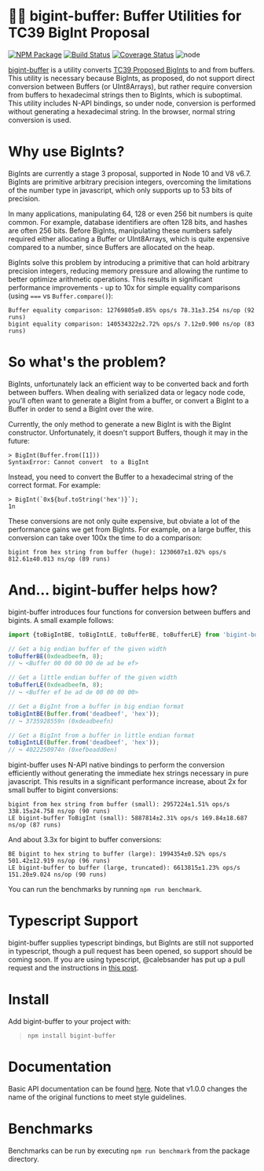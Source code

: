 # 💪🔢 bigint-buffer: Buffer Utilities for TC39 BigInt Proposal 
[![NPM Package](https://img.shields.io/npm/v/bigint-buffer.svg?style=flat-square)](https://www.npmjs.org/package/bigint-buffer)
[![Build Status](https://img.shields.io/travis/com/no2chem/bigint-buffer.svg?branch=master&style=flat-square)](https://travis-ci.com/no2chem/bigint-buffer)
[![Coverage Status](https://img.shields.io/coveralls/no2chem/bigint-buffer.svg?style=flat-square)](https://coveralls.io/r/no2chem/bigint-buffer)
![node](https://img.shields.io/node/v/bigint-buffer.svg?style=flat-square)

[bigint-buffer](https://www.npmjs.org/package/bigint-buffer) is a utility converts [TC39 Proposed BigInts](https://github.com/tc39/proposal-bigint) to and from buffers. This utility is necessary because BigInts, as proposed, do not support direct conversion between Buffers (or UInt8Arrays), but rather require conversion from buffers to hexadecimal strings then to BigInts, which is suboptimal. This utility includes N-API bindings, so under node, conversion is performed without generating a hexadecimal string. In the browser, normal string conversion is used.

# Why use BigInts?

BigInts are currently a stage 3 proposal, supported in Node 10 and V8 v6.7. BigInts are primitive arbitrary precision integers, overcoming the limitations of the number type in javascript, which only supports up to 53 bits of precision. 

In many applications, manipulating 64, 128 or even 256 bit numbers is quite common. For example, database identifiers are often 128 bits, and hashes are often 256 bits. Before BigInts, manipulating these numbers safely required either allocating a Buffer or UInt8Arrays, which is quite expensive compared to a number, since Buffers are allocated on the heap. 

BigInts solve this problem by introducing a primitive that can hold
arbitrary precision integers, reducing memory pressure and allowing
the runtime to better optimize arithmetic operations. This results in significant performance improvements - up to 10x for simple equality comparisons (using `===` vs `Buffer.compare()`):

```
Buffer equality comparison: 12769805±0.85% ops/s 78.31±3.254 ns/op (92 runs)
bigint equality comparison: 140534322±2.72% ops/s 7.12±0.900 ns/op (83 runs)
```

# So what's the problem?

BigInts, unfortunately lack an efficient way to be converted back and forth between buffers. When dealing with serialized data or legacy node code, you'll often want to generate a BigInt from a buffer, or convert a BigInt to a Buffer in order to send a BigInt over the wire.

Currently, the only method to generate a new BigInt is with the BigInt constructor. Unfortunately, it doesn't support Buffers, though it may in the future:

```
> BigInt(Buffer.from([1]))
SyntaxError: Cannot convert  to a BigInt
```

Instead, you need to convert the Buffer to a hexadecimal string of the correct format. For example:

```
> BigInt(`0x${buf.toString('hex')}`);
1n
```

These conversions are not only quite expensive, but obviate a lot of the performance gains we get from BigInts. For example, on a large buffer, this conversion can take over 100x the time to do a comparison:
```
bigint from hex string from buffer (huge): 1230607±1.02% ops/s 812.61±40.013 ns/op (89 runs)
```

# And... bigint-buffer helps how?

bigint-buffer introduces four functions for conversion between buffers and bigints. A small example follows:
```typescript
import {toBigIntBE, toBigIntLE, toBufferBE, toBufferLE} from 'bigint-buffer';

// Get a big endian buffer of the given width
toBufferBE(0xdeadbeefn, 8);
// ↪ <Buffer 00 00 00 00 de ad be ef>

// Get a little endian buffer of the given width
toBufferLE(0xdeadbeefn, 8);
// ↪ <Buffer ef be ad de 00 00 00 00>

// Get a BigInt from a buffer in big endian format
toBigIntBE(Buffer.from('deadbeef', 'hex'));
// ↪ 3735928559n (0xdeadbeefn)

// Get a BigInt from a buffer in little endian format
toBigIntLE(Buffer.from('deadbeef', 'hex'));
// ↪ 4022250974n (0xefbeadd0en)
```

bigint-buffer uses N-API native bindings to perform the conversion efficiently without generating the
immediate hex strings necessary in pure javascript. This results in a significant performance increase,
about 2x for small buffer to bigint conversions:

```
bigint from hex string from buffer (small): 2957224±1.51% ops/s 338.15±24.758 ns/op (90 runs)
LE bigint-buffer ToBigInt (small): 5887814±2.31% ops/s 169.84±18.687 ns/op (87 runs)
```

And about 3.3x for bigint to buffer conversions:
```
BE bigint to hex string to buffer (large): 1994354±0.52% ops/s 501.42±12.919 ns/op (96 runs)
LE bigint-buffer to buffer (large, truncated): 6613815±1.23% ops/s 151.20±9.024 ns/op (90 runs)
```

You can run the benchmarks by running `npm run benchmark`.

# Typescript Support

bigint-buffer supplies typescript bindings, but BigInts are still not supported in typescript, though
a pull request has been opened, so support should be coming soon. If you are using typescript,
@calebsander has put up a pull request and the instructions in [this post](https://github.com/Microsoft/TypeScript/issues/15096#issuecomment-419654748).

# Install

Add bigint-buffer to your project with:

> `npm install bigint-buffer`

# Documentation

Basic API documentation can be found [here](https://no2chem.github.io/bigint-buffer/). Note that v1.0.0 changes
the name of the original functions to meet style guidelines.

# Benchmarks

Benchmarks can be run by executing `npm run benchmark` from the package directory.

